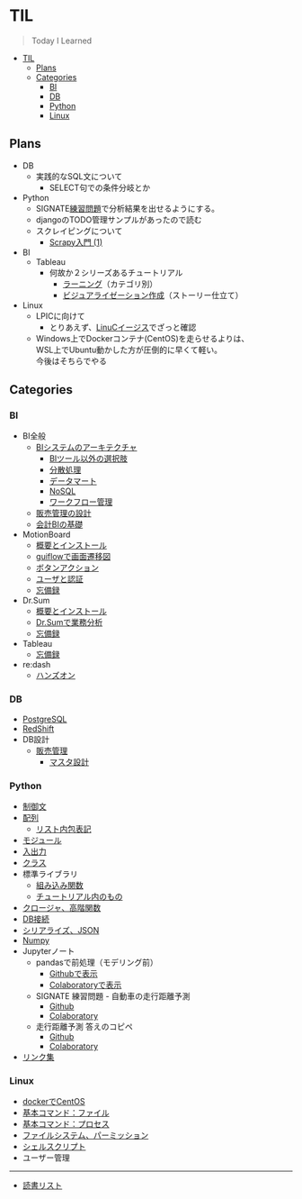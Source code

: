 # TIL

>Today I Learned

- [TIL](#til)
  - [Plans](#plans)
  - [Categories](#categories)
    - [BI](#bi)
    - [DB](#db)
    - [Python](#python)
    - [Linux](#linux)

## Plans

- DB
  - 実践的なSQL文について
    - SELECT句での条件分岐とか
- Python
  - SIGNATE[練習問題](https://signate.jp/competitions/practice)で分析結果を出せるようにする。
  - djangoのTODO管理サンプルがあったので読む
  - スクレイピングについて
    - [Scrapy入門 (1)](https://qiita.com/checkpoint/items/038b59b29df8e1e384a2)
- BI
  - Tableau
    - 何故か２シリーズあるチュートリアル
      - [ラーニング](https://www.tableau.com/ja-jp/learn/training?edition=unlicensed&lang=ja-jp&platform=windows&version=2019.1.0&reg-delay=true)（カテゴリ別）
      - [ビジュアライゼーション作成](https://www.tableau.com/ja-jp/learn/starter-kits)（ストーリー仕立て）
- Linux
  - LPICに向けて
    - とりあえず、[LinuCイージス](https://www.infraeye.com/study/studyz4.html)でざっと確認
  - Windows上でDockerコンテナ(CentOS)を走らせるよりは、  
    WSL上でUbuntu動かした方が圧倒的に早くて軽い。  
    今後はそちらでやる

## Categories

### BI

- BI全般
  - [BIシステムのアーキテクチャ](./BI/BI.md)
    - [BIツール以外の選択肢](./BI/option.md)
    - [分散処理](./BI/spark.md)
    - [データマート](./BI/dm.md)
    - [NoSQL](./BI/nosql.md)
    - [ワークフロー管理](./BI/workflow.md)
  - [販売管理の設計](./BI/products.md)
  - [会計BIの基礎](./BI/accounting.md)
- MotionBoard
  - [概要とインストール](./BI/MotionBoard/Install.md)
  - [guiflowで画面遷移図](./BI/MotionBoard/guiflow.md)
  - [ボタンアクション](./BI/MotionBoard/buttonAction.md)
  - [ユーザと認証](./BI/MotionBoard/auth.md)
  - [忘備録](./BI/MotionBoard/tips.md)
- Dr.Sum
  - [概要とインストール](./BI/Dr.Sum/Install.md)
  - [Dr.Sumで業務分析](./BI/Dr.Sum/Analysis.md)
  - [忘備録](./BI/Dr.Sum/tips.md)
- Tableau
  - [忘備録](./BI/Tableau/tips.md)
- re:dash
  - [ハンズオン](./BI/redash/handson.md)

### DB

- [PostgreSQL](./DB/postgres.md)
- [RedShift](./DB/redshift.md)
- DB設計
  - [販売管理](./DB/販売管理.md)
    - [マスタ設計](./DB/販売管理_マスタ.md)

### Python

- [制御文](./Python/loop.md)
- [配列](./Python/array.md)
  - [リスト内包表記](./Python/list.md)
- [モジュール](./Python/module.md)
- [入出力](./Python/stdinout.md)
- [クラス](./Python/class.md)
- 標準ライブラリ
  - [組み込み関数](./Python/commoncommand.md)
  - [チュートリアル内のもの](./Python/commonlib.md)
- [クロージャ、高階関数](./Python/closure.md)
- [DB接続](./Python/connectDB.md)
- [シリアライズ、JSON](./Python/json.md)
- [Numpy](./Python/numpy.md)
- Jupyterノート
  - pandasで前処理（モデリング前）
    - [Githubで表示](./Python/pandas_sample.ipynb)
    - [Colaboratoryで表示](https://colab.research.google.com/github/huginn-9157/TIL/blob/master/Python/pandas_sample.ipynb)
  - SIGNATE 練習問題 - 自動車の走行距離予測
    - [Github](./Python/Signate_practice1.ipynb)
    - [Colaboratory](https://colab.research.google.com/github/huginn-9157/TIL/blob/master/Python/Signate_practice1.ipynb)
  - 走行距離予測 答えのコピペ
    - [Github](./Python/Signate_practice1a.ipynb)
    - [Colaboratory](https://colab.research.google.com/github/huginn-9157/TIL/blob/master/Python/Signate_practice1a.ipynb)
- [リンク集](./Python/link.md)

### Linux

- [dockerでCentOS](./Linux/centos01.md)
- [基本コマンド：ファイル](./Linux/centos02.md)
- [基本コマンド：プロセス](./Linux/centos03.md)
- [ファイルシステム、パーミッション](./Linux/centos04.md)
- [シェルスクリプト](./Linux/centos05.md)
- ユーザー管理
<!-- - [ユーザー管理](./Linux/centos06.md) -->

----

- [読書リスト](./Books/list.md)